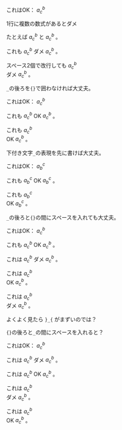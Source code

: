 これはOK： $a^{b}_{c}$ 

1行に複数の数式があるとダメ

たとえば $a^{b}_{c}$ と $a^{b}_{c}$ 。

これも $a^{b}_{c}$
ダメ $a^{b}_{c}$ 。

スペース2個で改行しても $a^{b}_{c}$  
ダメ $a^{b}_{c}$ 。

`_`の後ろを`{}`で囲わなければ大丈夫。

これはOK： $a^{b}_c$

これも $a^{b}_c$ OK $a^{b}_c$ 。

これも $a^{b}_c$  
OK $a^{b}_c$ 。

下付き文字`_`の表現を先に書けば大丈夫。

これはOK： $a_{b}^{c}$

これも $a_{b}^{c}$ OK $a_{b}^{c}$ 。

これも $a_{b}^{c}$  
OK $a_{b}^{c}$ 。

`_`の後ろと`{}`の間にスペースを入れても大丈夫。

これはOK： $a^{b}_ {c}$

これも $a^{b}_ {c}$ OK $a^{b}_{c}$ 。

これは $a^{b}_{c}$ ダメ $a^{b}_ {c}$ 。

これは $a^{b}_ {c}$  
OK $a^{b}_ {c}$ 。

これは $a^{b}_{c}$  
ダメ $a^{b}_ {c}$ 。

よくよく見たら `}_{` がまずいのでは？

`{}`の後ろと`_`の間にスペースを入れると？

これはOK： $a^{b} _{c}$

これは $a^{b} _{c}$ ダメ $a^{b}_{c}$ 。

これは $a^{b}_{c}$ OK $a^{b} _{c}$ 。

これは $a^{b} _{c}$  
ダメ $a^{b}_{c}$ 。

これは $a^{b}_{c}$  
OK $a^{b} _{c}$ 。
